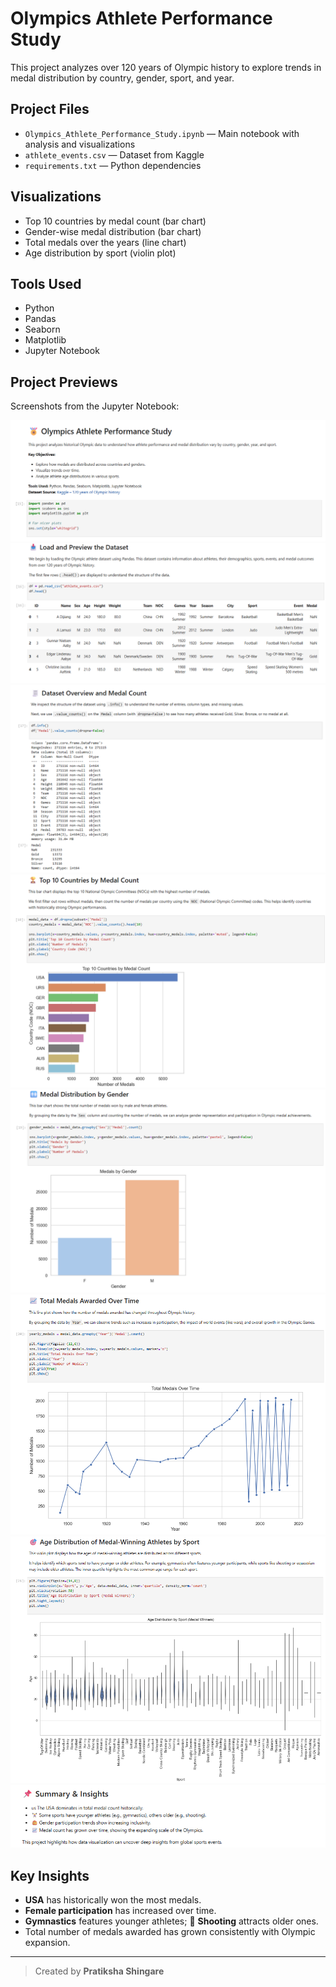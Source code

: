 #  Olympics Athlete Performance Study

This project analyzes over 120 years of Olympic history to explore trends in medal distribution by country, gender, sport, and year.

##  Project Files
- `Olympics_Athlete_Performance_Study.ipynb` — Main notebook with analysis and visualizations
- `athlete_events.csv` — Dataset from Kaggle
- `requirements.txt` — Python dependencies

##  Visualizations
- Top 10 countries by medal count (bar chart)
- Gender-wise medal distribution (bar chart)
- Total medals over the years (line chart)
- Age distribution by sport (violin plot)

##  Tools Used
- Python
- Pandas
- Seaborn
- Matplotlib
- Jupyter Notebook

##  Project Previews

Screenshots from the Jupyter Notebook:

![Preview 1](Preview1.png)  
![Preview 2](Preview2.png)  
![Preview 3](Preview3.png)  
![Preview 4](Preview4.png)  
![Preview 5](Preview5.png)  
![Preview 6](Preview6.png)  
![Preview 7](Preview7.png)  
![Preview 8](Preview8.png)

##  Key Insights
-  **USA** has historically won the most medals.
-  **Female participation** has increased over time.
-  **Gymnastics** features younger athletes; 🧓 **Shooting** attracts older ones.
-  Total number of medals awarded has grown consistently with Olympic expansion.

---

>  Created by **Pratiksha Shingare**
